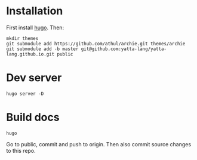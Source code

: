 # Installation
First install [hugo](https://gohugo.io/). Then:

    mkdir themes
    git submodule add https://github.com/athul/archie.git themes/archie
    git submodule add -b master git@github.com:yatta-lang/yatta-lang.github.io.git public


# Dev server

    hugo server -D


# Build docs

    hugo

Go to public, commit and push to origin. Then also commit source changes to this repo.